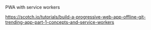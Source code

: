 PWA with service workers

https://scotch.io/tutorials/build-a-progressive-web-app-offline-git-trending-app-part-1-concepts-and-service-workers
